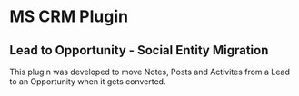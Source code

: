 # MS CRM Plugin
## Lead to Opportunity - Social Entity Migration 

This plugin was developed to move Notes, Posts and Activites from a Lead to an Opportunity when it gets converted.


